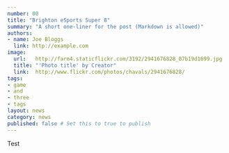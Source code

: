 ```yaml
---
number: 00
title: "Brighton eSports Super 8"
summary: "A short one-liner for the post (Markdown is allowed)"
authors:
- name: Joe Bloggs
  link: http://example.com
image:
  url:   http://farm4.staticflickr.com/3192/2941676828_07b19d1699.jpg
  title: "'Photo title' by Creator"
  link:  http://www.flickr.com/photos/chavals/2941676828/
tags:
- game
- and
- three
- tags
layout: news
category: news
published: false # Set this to true to publish
---
```


Test